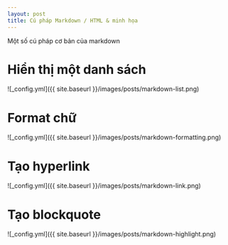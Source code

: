 ```yaml
---
layout: post
title: Cú pháp Markdown / HTML & minh họa
---
```


Một số cú pháp cơ bản của markdown

# Hiển thị một danh sách

![_config.yml]({{ site.baseurl }}/images/posts/markdown-list.png)

# Format chữ

![_config.yml]({{ site.baseurl }}/images/posts/markdown-formatting.png)

# Tạo hyperlink

![_config.yml]({{ site.baseurl }}/images/posts/markdown-link.png)

# Tạo blockquote

![_config.yml]({{ site.baseurl }}/images/posts/markdown-highlight.png)
